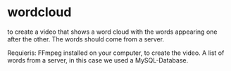 # wordcloud

to create a video that shows a word cloud with the words appearing one after the other. The words should come from a server. 

Requieris:
FFmpeg installed on your computer, to create the video.
A list of words from a server, in this case we used a MySQL-Database.
